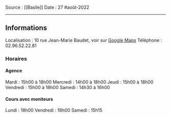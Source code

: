Source : [[Basile]]
Date : 27 #août-2022
***
## Informations
Localisation : 10 rue Jean-Marie Baudet, voir sur [Google Maps](https://www.google.com/maps/place/10+Rue+Jean+Marie+Baudet,+22360+Langueux)
Téléphone : 02.96.52.22.81
### Horaires
#### Agence
Mardi : 15h00 à 18h00
Mercredi : 14h00 à 18h00
Jeudi : 15h00 à 18h00
Vendredi : 15h00 à 18h00
Samedi : 14h30 à 16h00
#### Cours avec moniteurs
Lundi : 18h00
Vendredi : 18h00
Samedi : 15h15